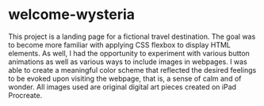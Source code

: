 # welcome-wysteria
This project is a landing page for a fictional travel destination. The goal was to become more familiar with applying CSS flexbox to display HTML elements. As well, I had the opportunity to experiment with various button animations as well as various ways to include images in webpages. I was able to create a meaningful color scheme that reflected the desired feelings to be evoked upon visiting the webpage, that is, a sense of calm and of wonder. All images used are original digital art pieces created on iPad Procreate. 
